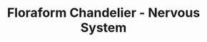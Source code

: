 ---
title: Floraform Chandelier - Nervous System
layout: entry
presentation: side-by-side
object:
  - id: 2022-57
order: 452
menu: false
---